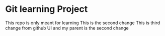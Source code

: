 # Git learning Project

This repo is only meant for learning 
This is the second change 
This is third change from github UI and my parent is the second change

